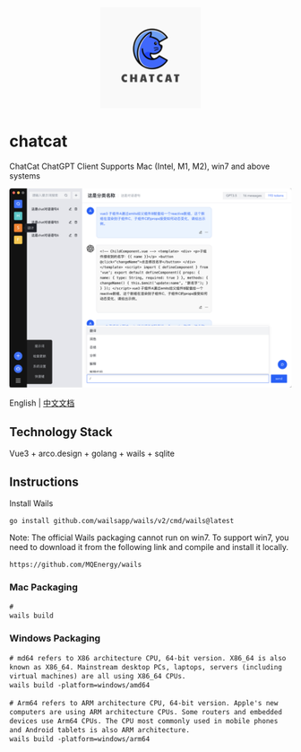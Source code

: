 <p align="center" style="text-align: center">
<img src="assets/chatcat.png" width="180" height="180" />
</p>

# chatcat
ChatCat ChatGPT Client Supports Mac (Intel, M1, M2), win7 and above systems

<p align="center" style="text-align: center">
<img src="screenshot/home.png" />
</p>

English | [中文文档](README-zh_CN.md)

## Technology Stack
Vue3 + arco.design + golang + wails + sqlite

## Instructions
Install Wails
```
go install github.com/wailsapp/wails/v2/cmd/wails@latest
```
Note:
The official Wails packaging cannot run on win7. To support win7, you need to download it from the following link and compile and install it locally.
```
https://github.com/MQEnergy/wails
```

### Mac Packaging
```shell
# 
wails build
```

### Windows Packaging
```shell
# md64 refers to X86 architecture CPU, 64-bit version. X86_64 is also known as X86_64. Mainstream desktop PCs, laptops, servers (including virtual machines) are all using X86_64 CPUs.
wails build -platform=windows/amd64

# Arm64 refers to ARM architecture CPU, 64-bit version. Apple's new computers are using ARM architecture CPUs. Some routers and embedded devices use Arm64 CPUs. The CPU most commonly used in mobile phones and Android tablets is also ARM architecture.
wails build -platform=windows/arm64
```